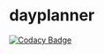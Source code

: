 # dayplanner
[![Codacy Badge](https://api.codacy.com/project/badge/Grade/56e68c7d2dae4e699c7d73c8a955ec6f)](https://www.codacy.com/app/sudhanshu-jha/dayplanner?utm_source=github.com&amp;utm_medium=referral&amp;utm_content=sudhanshu-jha/dayplanner&amp;utm_campaign=Badge_Grade)

